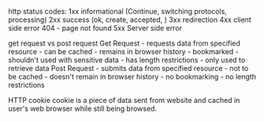 http status codes:
1xx informational (Continue, switching protocols, processing)
2xx success (ok, create, accepted, )
3xx redirection
4xx client side error
	404 - page not found
5xx Server side error

get request vs post request
Get Request - requests data from specified resource
	- can be cached
	- remains in browser history
	- bookmarked
	- shouldn't used with sensitive data
	- has length restrictions
	- only used to retrieve data
Post Request - submits data from specified resource
	- not to be cached
	- doesn't remain in browser history
	- no bookmarking
	- no length restrictions

HTTP cookie
cookie is a piece of data sent from website and cached in user's web browser while still being browsed.
 